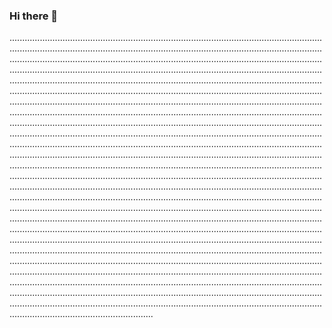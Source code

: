 ### Hi there 👋

.................................................................................................................................................................................................................................................................................................................................................................................................................................................................................................................................................................................................................................................................................................................................................................................................................................................................................................................................................................................................................................................................................................................................................................................................................................................................................................................................................................................................................................................................................................................................................................................................................................................................................................................................................................................................................................................................................................................................................................................................................................................................................................................................................................................................................................................................................................................................................................................................................................................................................................................................................................................................................................................................................................................................................................................................................................................................................................................................................................................................................................................................................................................................................................................................................................................................................................................................................................................................................